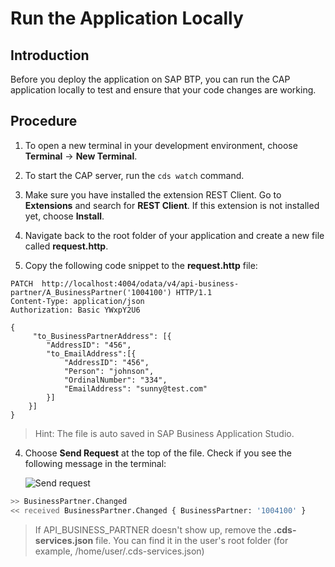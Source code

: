 # Run the Application Locally

## Introduction

Before you deploy the application on SAP BTP, you can run the CAP application locally to test and ensure that your code changes are working.

## Procedure

1. To open a new terminal in your development environment, choose **Terminal** &rarr; **New Terminal**.

2. To start the CAP server, run the `cds watch` command.

3. Make sure you have installed the extension REST Client. Go to **Extensions** and search for **REST Client**. If this extension is not installed yet, choose **Install**.

4. Navigate back to the root folder of your application and create a new file called **request.http**.

5. Copy the following code snippet to the **request.http** file:

```
PATCH  http://localhost:4004/odata/v4/api-business-partner/A_BusinessPartner('1004100') HTTP/1.1
Content-Type: application/json
Authorization: Basic YWxpY2U6

{
     "to_BusinessPartnerAddress": [{
        "AddressID": "456",
        "to_EmailAddress":[{
            "AddressID": "456",
            "Person": "johnson",
            "OrdinalNumber": "334",
            "EmailAddress": "sunny@test.com"
        }]
    }]
}
```
>Hint: The file is auto saved in SAP Business Application Studio.

4. Choose **Send Request** at the top of the file. Check if you see the following message in the terminal:

    ![Send request](./images/send-request.png)

```sh
>> BusinessPartner.Changed
<< received BusinessPartner.Changed { BusinessPartner: '1004100' }
```

> If API_BUSINESS_PARTNER doesn't show up, remove the **.cds-services.json** file. You can find it in the user's root folder (for example, /home/user/.cds-services.json)
